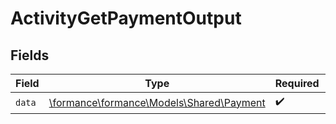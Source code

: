 # ActivityGetPaymentOutput


## Fields

| Field                                                                      | Type                                                                       | Required                                                                   | Description                                                                |
| -------------------------------------------------------------------------- | -------------------------------------------------------------------------- | -------------------------------------------------------------------------- | -------------------------------------------------------------------------- |
| `data`                                                                     | [\formance\formance\Models\Shared\Payment](../../models/shared/Payment.md) | :heavy_check_mark:                                                         | N/A                                                                        |